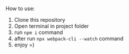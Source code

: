 How to use:

1. Clone this repository
2. Open terminal in project folder
3. run `npm i` command
4. after run `npx webpack-cli --watch` command
5. enjoy =)
